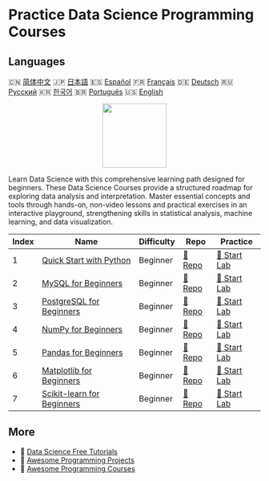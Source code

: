 # Practice Data Science Programming Courses

## Languages

🇨🇳 [简体中文](README_zh.md) 🇯🇵 [日本語](README_ja.md) 🇪🇸 [Español](README_es.md) 🇫🇷 [Français](README_fr.md) 🇩🇪 [Deutsch](README_de.md) 🇷🇺 [Русский](README_ru.md) 🇰🇷 [한국어](README_ko.md) 🇧🇷 [Português](README_pt.md) 🇺🇸 [English](README.md) 

<div align="center">
<img width="128px" src="https://file.labex.io/path/Ctx67nWJaNg4.png">
</div>

Learn Data Science with this comprehensive learning path designed for beginners. These Data Science Courses provide a structured roadmap for exploring data analysis and interpretation. Master essential concepts and tools through hands-on, non-video lessons and practical exercises in an interactive playground, strengthening skills in statistical analysis, machine learning, and data visualization.

|   Index | Name                                                                              | Difficulty   | Repo                                                                | Practice                                                            |
|---------|-----------------------------------------------------------------------------------|--------------|---------------------------------------------------------------------|---------------------------------------------------------------------|
|       1 | [Quick Start with Python](https://labex.io/courses/quick-start-with-python)       | Beginner     | [🔗 Repo](https://github.com/labex-labs/quick-start-with-python)    | [🚀 Start Lab](https://labex.io/courses/quick-start-with-python)    |
|       2 | [MySQL for Beginners](https://labex.io/courses/mysql-for-beginners)               | Beginner     | [🔗 Repo](https://github.com/labex-labs/mysql-for-beginners)        | [🚀 Start Lab](https://labex.io/courses/mysql-for-beginners)        |
|       3 | [PostgreSQL for Beginners](https://labex.io/courses/postgresql-for-beginners)     | Beginner     | [🔗 Repo](https://github.com/labex-labs/postgresql-for-beginners)   | [🚀 Start Lab](https://labex.io/courses/postgresql-for-beginners)   |
|       4 | [NumPy for Beginners](https://labex.io/courses/numpy-for-beginners)               | Beginner     | [🔗 Repo](https://github.com/labex-labs/numpy-for-beginners)        | [🚀 Start Lab](https://labex.io/courses/numpy-for-beginners)        |
|       5 | [Pandas for Beginners](https://labex.io/courses/pandas-for-beginners)             | Beginner     | [🔗 Repo](https://github.com/labex-labs/pandas-for-beginners)       | [🚀 Start Lab](https://labex.io/courses/pandas-for-beginners)       |
|       6 | [Matplotlib for Beginners](https://labex.io/courses/matplotlib-for-beginners)     | Beginner     | [🔗 Repo](https://github.com/labex-labs/matplotlib-for-beginners)   | [🚀 Start Lab](https://labex.io/courses/matplotlib-for-beginners)   |
|       7 | [Scikit-learn for Beginners](https://labex.io/courses/scikit-learn-for-beginners) | Beginner     | [🔗 Repo](https://github.com/labex-labs/scikit-learn-for-beginners) | [🚀 Start Lab](https://labex.io/courses/scikit-learn-for-beginners) |

## More

- 🔗 [Data Science Free Tutorials](https://github.com/labex-labs/data-science-free-tutorials)
- 🔗 [Awesome Programming Projects](https://github.com/labex-labs/awesome-programming-projects)
- 🔗 [Awesome Programming Courses](https://github.com/labex-labs/awesome-programming-courses)

